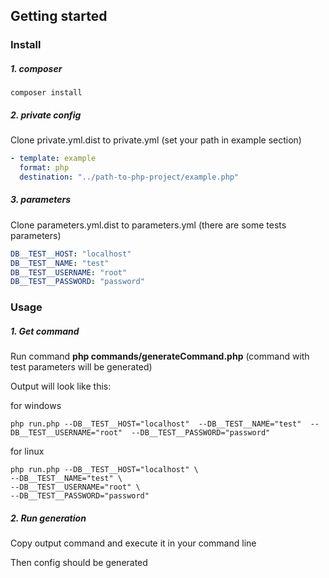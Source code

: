 ## Getting started

### Install

##### 1. composer

`composer install`

##### 2. private config

Clone private.yml.dist to private.yml (set your path in example section)

```yml
- template: example
  format: php
  destination: "../path-to-php-project/example.php"
```
##### 3. parameters

Clone parameters.yml.dist to parameters.yml (there are some tests parameters)

```yml
DB__TEST__HOST: "localhost"
DB__TEST__NAME: "test"
DB__TEST__USERNAME: "root"
DB__TEST__PASSWORD: "password"
```

### Usage

##### 1. Get command

Run command **php commands/generateCommand.php** (command with test parameters will be generated)

Output will look like this:

for windows

```
php run.php --DB__TEST__HOST="localhost"  --DB__TEST__NAME="test"  --DB__TEST__USERNAME="root"  --DB__TEST__PASSWORD="password"
```

for linux

```
php run.php --DB__TEST__HOST="localhost" \
--DB__TEST__NAME="test" \
--DB__TEST__USERNAME="root" \
--DB__TEST__PASSWORD="password"
```

##### 2. Run generation

Copy output command and execute it in your command line

Then config should be generated

